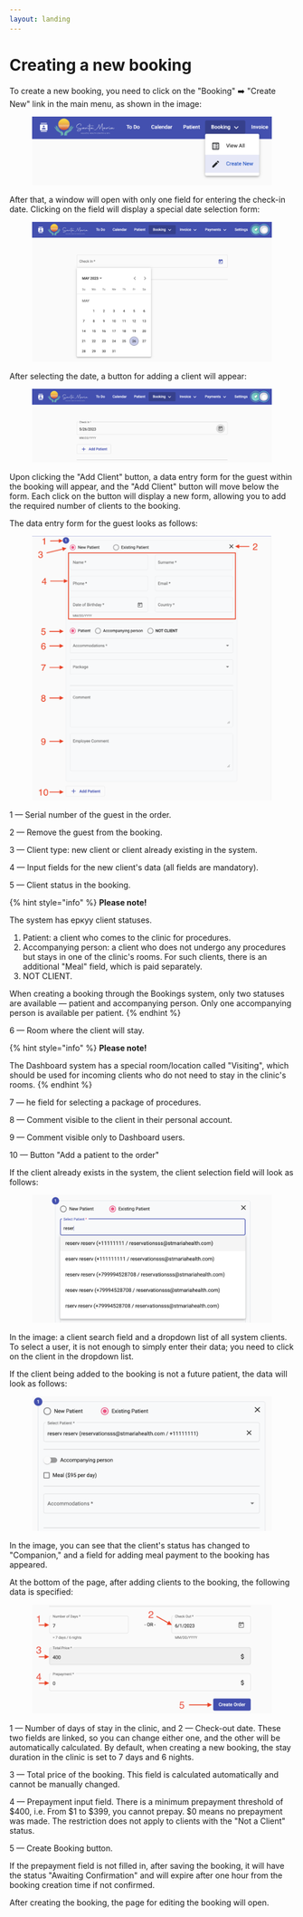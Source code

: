 ```yaml
---
layout: landing
---
```


# Creating a new booking

To create a new booking, you need to click on the "Booking" ➡️ "Create New" link in the main menu, as shown in the image:

<figure><img src="../../../.gitbook/assets/Screenshot 2023-05-26 at 16.03.42 (1).png" alt=""><figcaption></figcaption></figure>

After that, a window will open with only one field for entering the check-in date. Clicking on the field will display a special date selection form:

<figure><img src="../../../.gitbook/assets/image (3) (2) (1).png" alt=""><figcaption></figcaption></figure>

After selecting the date, a button for adding a client will appear:

<figure><img src="../../../.gitbook/assets/image (8) (1).png" alt=""><figcaption></figcaption></figure>

Upon clicking the "Add Client" button, a data entry form for the guest within the booking will appear, and the "Add Client" button will move below the form. Each click on the button will display a new form, allowing you to add the required number of clients to the booking.

The data entry form for the guest looks as follows:

<figure><img src="../../../.gitbook/assets/Screenshot 2023-06-22 at 17.14.43.png" alt=""><figcaption></figcaption></figure>

1 — Serial number of the guest in the order.

2 — Remove the guest from the booking.&#x20;

3 — Client type: new client or client already existing in the system.&#x20;

4 — Input fields for the new client's data (all fields are mandatory).&#x20;

5 — Client status in the booking.

{% hint style="info" %}
**Please note!**

The system has еркуу client statuses.

1. Patient: a client who comes to the clinic for procedures.
2. Accompanying person: a client who does not undergo any procedures but stays in one of the clinic's rooms. For such clients, there is an additional "Meal" field, which is paid separately.
3. NOT CLIENT.

When creating a booking through the Bookings system, only two statuses are available — patient and accompanying person. Only one accompanying person is available per patient.
{% endhint %}

6 — Room where the client will stay.

{% hint style="info" %}
**Please note!**

The Dashboard system has a special room/location called "Visiting", which should be used for incoming clients who do not need to stay in the clinic's rooms.
{% endhint %}

7 — he field for selecting a package of procedures.

8 — Comment visible to the client in their personal account.&#x20;

9 — Comment visible only to Dashboard users.

10 — Button "Add a patient to the order"

If the client already exists in the system, the client selection field will look as follows:

<figure><img src="../../../.gitbook/assets/Screenshot 2023-05-26 at 16.15.02.png" alt=""><figcaption></figcaption></figure>

In the image: a client search field and a dropdown list of all system clients. To select a user, it is not enough to simply enter their data; you need to click on the client in the dropdown list.

If the client being added to the booking is not a future patient, the data will look as follows:

<figure><img src="../../../.gitbook/assets/Screenshot 2023-05-26 at 16.16.15.png" alt=""><figcaption></figcaption></figure>

In the image, you can see that the client's status has changed to "Companion," and a field for adding meal payment to the booking has appeared.

At the bottom of the page, after adding clients to the booking, the following data is specified:

<figure><img src="../../../.gitbook/assets/Screenshot 2023-05-26 at 16.49.41.png" alt=""><figcaption></figcaption></figure>

1 — Number of days of stay in the clinic, and 2 — Check-out date. These two fields are linked, so you can change either one, and the other will be automatically calculated. By default, when creating a new booking, the stay duration in the clinic is set to 7 days and 6 nights.

3 — Total price of the booking. This field is calculated automatically and cannot be manually changed.

4 — Prepayment input field. There is a minimum prepayment threshold of $400, i.е. From $1 to $399, you cannot prepay. $0 means no prepayment was made. The restriction does not apply to clients with the "Not a Client" status.

5 — Create Booking button.

If the prepayment field is not filled in, after saving the booking, it will have the status "Awaiting Confirmation" and will expire after one hour from the booking creation time if not confirmed.

After creating the booking, the page for editing the booking will open.
